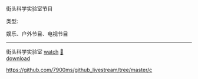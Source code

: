 
街头科学实验室节目

类型:

娱乐、户外节目、电视节目

<hr>

街头科学实验室 [watch](http://www.iqiyi.com/a_19rrhackfx.html) [🎦](http://www.mogostudy.com/video/play/vid/32183/page/1)
<br>[download](http://www.jlpcn.net/vodhtml/1028.html)



https://github.com/7900ms/github_livestream/tree/master/c
